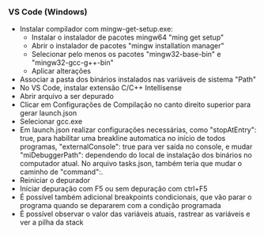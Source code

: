### VS Code (Windows)
- Instalar compilador com mingw-get-setup.exe:
    - Instalar o instalador de pacotes mingw64 "ming get setup"
    - Abrir o instalador de pacotes "mingw installation manager" 
    - Selecionar pelo menos os pacotes "mingw32-base-bin" e "mingw32-gcc-g++-bin"
	- Aplicar alterações
- Associar a pasta dos binários instalados nas variáveis de sistema "Path"
- No VS Code, instalar extensão C/C++ Intellisense
- Abrir arquivo a ser depurado
- Clicar em Configurações de Compilação no canto direito superior para gerar launch.json
- Selecionar gcc.exe
- Em launch.json realizar configurações necessárias, como "stopAtEntry": true, para habilitar uma breakline automatica no início de todos programas, "externalConsole": true para ver saída no console, e mudar  "miDebuggerPath": dependendo do local de instalação dos binários no computador atual. No arquivo tasks.json, também teria que mudar o caminho de "command":.
- Reiniciar o depurador
- Iniciar depuração com F5 ou sem depuração com ctrl+F5
- É possível também adicional breakpoints condicionais, que vão parar o programa quando se depararem com a condição programada
- É possível observar o valor das variáveis atuais, rastrear as variáveis e ver a pilha da stack